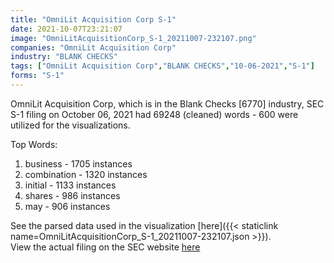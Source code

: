 ```yaml
---
title: "OmniLit Acquisition Corp S-1"
date: 2021-10-07T23:21:07
image: "OmniLitAcquisitionCorp_S-1_20211007-232107.png"
companies: "OmniLit Acquisition Corp"
industry: "BLANK CHECKS"
tags: ["OmniLit Acquisition Corp","BLANK CHECKS","10-06-2021","S-1"]
forms: "S-1"
---
```

OmniLit Acquisition Corp, which is in the Blank Checks [6770] industry, SEC S-1 filing on October 06, 2021 had 69248 (cleaned) words - 600 were utilized for the visualizations.

Top Words:
1. business - 1705 instances
2. combination - 1320 instances
3. initial - 1133 instances
4. shares - 986 instances
5. may - 906 instances


See the parsed data used in the visualization [here]({{< staticlink name=OmniLitAcquisitionCorp_S-1_20211007-232107.json >}}).  
View the actual filing on the SEC website [here](https://www.sec.gov/Archives/edgar/data/1866816/0001493152-21-024784.txt)